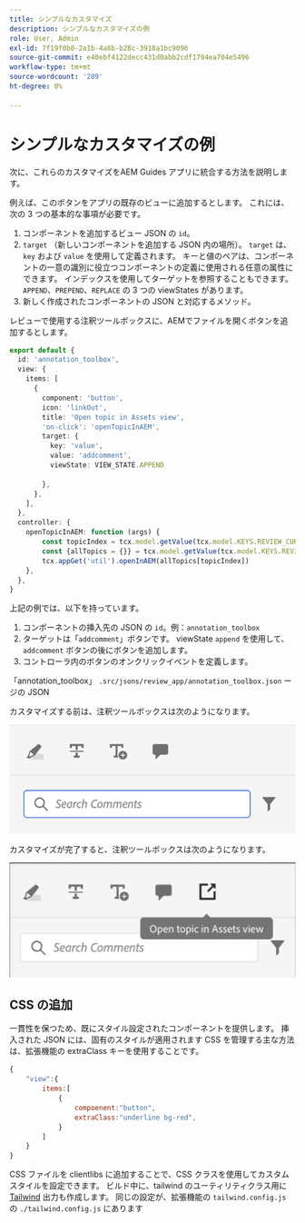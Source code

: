 ```yaml
---
title: シンプルなカスタマイズ
description: シンプルなカスタマイズの例
role: User, Admin
exl-id: 7f19f0b0-2a1b-4a8b-b28c-3918a1bc9096
source-git-commit: e40ebf4122decc431d0abb2cdf1794ea704e5496
workflow-type: tm+mt
source-wordcount: '289'
ht-degree: 0%

---
```


# シンプルなカスタマイズの例

次に、これらのカスタマイズをAEM Guides アプリに統合する方法を説明します。

例えば、このボタンをアプリの既存のビューに追加するとします。
これには、次の 3 つの基本的な事項が必要です。

1. コンポーネントを追加するビュー JSON の `id`。
2. `target` （新しいコンポーネントを追加する JSON 内の場所）。 `target` は、`key` および `value` を使用して定義されます。 キーと値のペアは、コンポーネントの一意の識別に役立つコンポーネントの定義に使用される任意の属性にできます。
インデックスを使用してターゲットを参照することもできます。
`APPEND`、`PREPEND`、`REPLACE` の 3 つの viewStates があります。
3. 新しく作成されたコンポーネントの JSON と対応するメソッド。

レビューで使用する注釈ツールボックスに、AEMでファイルを開くボタンを追加するとします。

```typescript
export default {
  id: 'annotation_toolbox', 
  view: {
    items: [
      {
        component: 'button',
        icon: 'linkOut',
        title: 'Open topic in Assets view',
        'on-click': 'openTopicInAEM',
        target: {
          key: 'value',
          value: 'addcomment',
          viewState: VIEW_STATE.APPEND

        },
      },
    ],
  },
  controller: {
    openTopicInAEM: function (args) {
        const topicIndex = tcx.model.getValue(tcx.model.KEYS.REVIEW_CURR_TOPIC)
        const {allTopics = {}} = tcx.model.getValue(tcx.model.KEYS.REVIEW_DATA) || {}
        tcx.appGet('util').openInAEM(allTopics[topicIndex])
    },
  },
}
```

上記の例では、以下を持っています。

1. コンポーネントの挿入先の JSON の `id`。例：`annotation_toolbox`
2. ターゲットは「`addcomment`」ボタンです。 viewState `append` を使用して、`addcomment` ボタンの後にボタンを追加します。
3. コントローラ内のボタンのオンクリックイベントを定義します。

「annotation_toolbox」 `.src/jsons/review_app/annotation_toolbox.json` ージの JSON

カスタマイズする前は、注釈ツールボックスは次のようになります。

![annotation-toolbox](imgs/annotation_toolbox.png "Annotation ツールボックス ")

カスタマイズが完了すると、注釈ツールボックスは次のようになります。

![customized-annotation-toolbox](imgs/customised_annotation_toolbox.png " カスタマイズされた注釈ツールボックス ")

## CSS の追加

一貫性を保つため、既にスタイル設定されたコンポーネントを提供します。 挿入された JSON には、固有のスタイルが適用されます
CSS を管理する主な方法は、拡張機能の extraClass キーを使用することです。

```js
{    
    "view":{
        items:[
            {
                compoenent:"button",
                extraClass:"underline bg-red",
            }
        ]
    }
}
```

CSS ファイルを clientlibs に追加することで、CSS クラスを使用してカスタムスタイルを設定できます。 ビルド中に、tailwind のユーティリティクラス用に [Tailwind](https://tailwindcss.com/docs/utility-first) 出力も作成します。 同じの設定が、拡張機能の `tailwind.config.js` の `./tailwind.config.js` にあります
